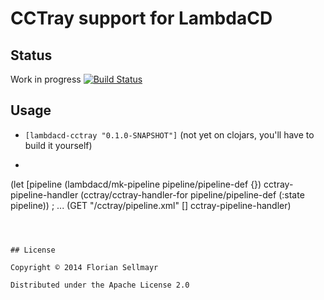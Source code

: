 # CCTray support for LambdaCD


## Status

Work in progress
[![Build Status](https://travis-ci.org/flosell/lambdacd-cctray.svg)](https://travis-ci.org/flosell/lambdacd-cctray)

## Usage

* `[lambdacd-cctray "0.1.0-SNAPSHOT"]` (not yet on clojars, you'll have to build it yourself)
* ```clojure
(let [pipeline (lambdacd/mk-pipeline pipeline/pipeline-def {})
      cctray-pipeline-handler (cctray/cctray-handler-for pipeline/pipeline-def (:state pipeline))
  ; ...
  (GET "/cctray/pipeline.xml" [] cctray-pipeline-handler)
```



## License

Copyright © 2014 Florian Sellmayr

Distributed under the Apache License 2.0
